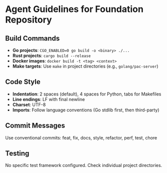 # Agent Guidelines for Foundation Repository

## Build Commands
- **Go projects**: `CGO_ENABLED=0 go build -o <binary> ./...`
- **Rust projects**: `cargo build --release`
- **Docker images**: `docker build -t <tag> <context>`
- **Make targets**: Use `make` in project directories (e.g., `golang/pac-server`)

## Code Style
- **Indentation**: 2 spaces (default), 4 spaces for Python, tabs for Makefiles
- **Line endings**: LF with final newline
- **Charset**: UTF-8
- **Imports**: Follow language conventions (Go stdlib first, then third-party)

## Commit Messages
Use conventional commits: feat, fix, docs, style, refactor, perf, test, chore

## Testing
No specific test framework configured. Check individual project directories.